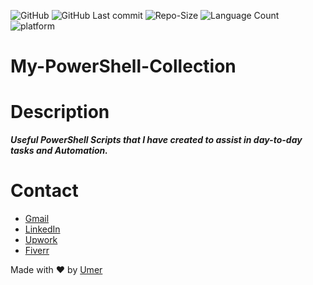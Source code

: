 ![GitHub](https://img.shields.io/github/license/umer-r/My-PowerShell-Collection) ![GitHub Last commit](https://img.shields.io/github/last-commit/umer-r/My-PowerShell-Collection) ![Repo-Size](https://img.shields.io/github/repo-size/umer-r/My-PowerShell-Collection) ![Language Count](https://img.shields.io/github/languages/count/umer-r/SysInfo-Batch) ![platform](https://img.shields.io/badge/platform-windows-blue)

# My-PowerShell-Collection

# Description

***Useful PowerShell Scripts that I have created to assist in day-to-day tasks and Automation.***

# Contact

- [Gmail](mailto:russs3400@gmail.com)
- [LinkedIn](https://www.linkedin.com/in/umer-mehmood-437120214/)
- [Upwork](https://www.upwork.com/o/profiles/users/~011184505ed9059668/)
- [Fiverr](https://www.fiverr.com/hamza_rajaz)

Made with :heart: by [Umer](https://twitter.com/UmerMehmood_)